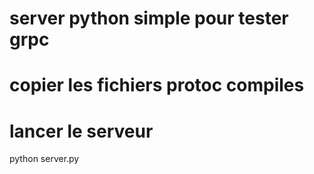 
# server python simple pour tester grpc

# copier les fichiers protoc compiles

# lancer le serveur
python server.py
